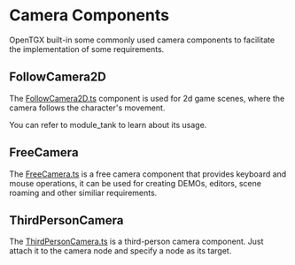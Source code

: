 # Camera Components

OpenTGX built-in some commonly used camera components to facilitate the implementation of some requirements.

## FollowCamera2D

The [FollowCamera2D.ts](../tgx-core-cocos/assets/core_tgx/easy_camera/FollowCamera2D.ts) component is used for 2d game scenes, where the camera follows the character's movement.

You can refer to module_tank to learn about its usage.

## FreeCamera

The [FreeCamera.ts](../tgx-core-cocos/assets/core_tgx/easy_camera/FreeCamera.ts) is a free camera component that provides keyboard and mouse operations, it can be used for creating DEMOs, editors, scene roaming and other similiar requirements.

## ThirdPersonCamera

The [ThirdPersonCamera.ts](../tgx-core-cocos/assets/core_tgx/easy_camera/ThirdPersonCamera.ts) is a third-person camera component. Just attach it to the camera node and specify a node as its target.
